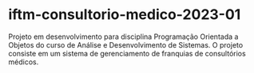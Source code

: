 # iftm-consultorio-medico-2023-01
Projeto em desenvolvimento para disciplina Programação Orientada a Objetos do curso de Análise e Desenvolvimento de Sistemas. O projeto consiste em um sistema de gerenciamento de franquias de consultórios médicos.
